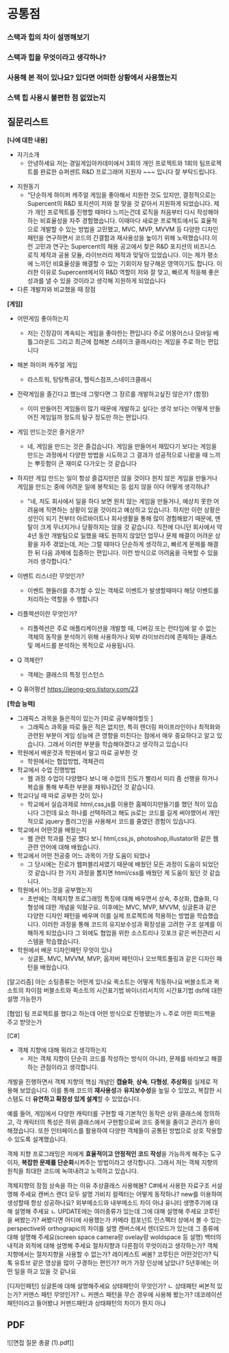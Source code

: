 # 공통점

### 스택과 힙의 차이 설명해보기

### 스택과 힙을 무엇이라고 생각하나?

### 사용해 본 적이 있나요? 있다면 어떠한 상황에서 사용했는지

### 스택 힙 사용시 불편한 점 없었는지


## 질문리스트

**[나에 대한 내용]**
- 자기소개
	- 안녕하세요 저는 경일게임아카데미에서 3회의 개인 프로젝트와 1회의 팀프로젝트를 완료한 슈퍼센트 R&D 프로그래머 지원자 ~~~ 입니다 잘 부탁드립니다.
* 지원동기
	* “단순하게 하이퍼 캐주얼 게임을 좋아해서 지원한 것도 있지만, 결정적으로는 Supercent의 R&D 포지션이 저와 잘 맞을 것 같아서 지원하게 되었습니다. 제가 개인 프로젝트를 진행할 때마다 느끼는건데 로직을 처음부터 다시 작성해야 하는 비효율성을 자주 경험했습니다. 이때마다 새로운 프로젝트에서도 효율적으로 개발할 수 있는 방법을 고민했고, MVC, MVP, MVVM 등 다양한 디자인 패턴을 연구하면서 코드의 간결함과 재사용성을 높이기 위해 노력했습니다.이런 고민과 연구는 Supercent의 채용 공고에서 찾은 R&D 포지션의 비즈니스 로직 제작과 공용 모듈, 라이브러리 제작과 맞닿아 있었습니다. 이는 제가 평소에 느끼던 비효율성을 해결할 수 있는 기회이자 탐구해온 영역이기도 합니다. 이러한 이유로 Supercent에서의 R&D 역할이 저와 잘 맞고, 빠르게 적응해 좋은 성과를 낼 수 있을 것이라고 생각해 지원하게 되었습니다
* 다른 개발자와 비교했을 때 장점
	
**[게임]** 
* 어떤게임 좋아하는지 
	* 저는 긴장감이 계속되는 게임을 좋아한는 편입니다 주로 어몽어스나 모바일 배틀그라운드 그리고 최근에 접해본 스테이크 클래시라는 게임을 주로 하는 편입니다
* 해본 하이퍼 캐주얼 게임
	* 라스트워, 탕탕특공대, 헬릭스점프,스네이크클래시
* 전략게임을 즐긴다고 했는데 그렇다면 그 장르를 개발하고싶진 않은가? (함정)
	* 이미 만들어진 게임들이 많기 때문에 개발하고 싶다는 생각 보다는 어떻게 만들어진 게임일까 정도의 탐구 정도만 하는 편입니다.
* 게임 만드는것은 즐거운가?
	* 네, 게임을 만드는 것은 즐겁습니다. 게임을 만들어서 재밌다기 보다는 게임을 만드는 과정에서 다양한 방법을 시도하고 그 결과가 성공적으로 나왔을 때 느끼는 뿌듯함이 큰 재미로 다가오는 것 같습니다
* 하지만 게임 만드는 일이 항상 즐겁지만은 않을 것이다 원치 않은 게임을 만들거나 게임을 만드는 중에 어려운 일에 봉착되는 등 쉽지 않을 이다 어떻게 생각하냐? 
	* "네, 저도 회사에서 일을 하다 보면 원치 않는 게임을 만들거나, 예상치 못한 어려움에 직면하는 상황이 있을 것이라고 예상하고 있습니다. 하지만 이런 상황은 성인이 되기 전부터 아르바이트나 회사생활을 통해 많이 경험해왔기 때문에, 멘탈이 크게 무너지거나 당황하지는 않을 것 같습니다. 직전에 다니던 회사에서 약 4년 동안 개발팀으로 일했을 때도 원하지 않았던 업무나 문제 해결이 어려운 상황을 자주 겪었는데, 저는 그럴 때마다 단순하게 생각하고, 빠르게 문제를 해결한 뒤 다음 과제에 집중하는 편입니다. 이런 방식으로 어려움을 극복할 수 있을 거라 생각합니다."

* 이벤트 리스너란 무엇인가?
	* 이벤트 핸들러를 추가할 수 있는 객체로 이벤트가 발생할때마다 해당 이벤트를 처리하는 역할을 수 행합니다
* 리플렉션이란 무엇인가?
	* 리플렉션은 주로 애플리케이션을 개발할 때, 디버깅 또는 런타임에 알 수 없는 객체의 동작을 분석하기 위해 사용하거나 외부 라이브러리에 존재하는 클래스 및 메서드를 분석하는 목적으로 사용됩니다.
* Q 객체란?
	* 객체는 클래스의 특정 인스턴스
* Q 퓨어펑션 https://jeong-pro.tistory.com/23

**[학습 능력]**
* 그래픽스 과목을 들은적이 있는가 [따로 공부해야할듯 ]
	* 그래픽스 과목을 따로 들은 적은 없지만, 특히 렌더링 파이프라인이나 최적화와 관련된 부분이 게임 성능에 큰 영향을 미친다는 점에서 매우 중요하다고 알고 있습니다. 그래서 이러한 부분을 학습해야겠다고 생각하고 있습니다
* 학원에서 배운것과 학원에서 말고 따로 공부한 것
	* 학원에서는 협업방법, 객체관리
* 학교에서 수업 진행방법
	* 웹 과정 수업이 다양했다 보니 매 수업의 진도가 빨라서 미리 좀 선행을 하거나 복습을 통해 부족한 부분을 채워나갔던 것 같습니다. 
* 학교다닐 때 따로 공부한 것이 있나
	* 학교에서 실습과제로 html,css,js를 이용한 홈페이지만들기를 했던 적이 있습니다 그런데 요소 하나를 선택하려고 해도 js로는 코드를 길게 써야했어서 개인적으로 jquery 플러그인을 사용해서 코드를 줄였던 경험이 있습니다.
* 학교에서 어떤것을 배웠는지
	* 웹 관련 학과를 전공 했다 보니 html,css,js, photoshop,illustator와 같은 웹 관련 언어에 대해 배웠습니다.
* 학교에서 어떤 전공중 어느 과목이 가장 도움이 되었나
	* 그 당시에는 진로가 웹퍼블리셔였기 때문에 배웠던 모든 과정이 도움이 되었던 것 같습니다 한 가지 과정을 뽑지면 html/css를 배웠던 게 도움이 됬던 것 같습니다.
* 학원에서 어느것을 공부했는지
	* 초반에는 객체지향 프로그래밍 특징에 대해 배우면서 상속, 추상화, 캡슐화, 다형성에 대한 개념을 익혔구요. 이후에는 MVC, MVP, MVVM, 싱글톤과 같은 다양한 디자인 패턴을 배우며 이를 실제 프로젝트에 적용하는 방법을 학습했습니다. 이러한 과정을 통해 코드의 유지보수성과 확장성을 고려한 구조 설계를 이해하게 되었습니다 그 외에도 협업을 위한 소스트리나 깃포크 같은 버전관리 시스템을 학습했습니다. 
* 학원에서 배운 디자인패턴 무엇이 있나
	* 싱글톤, MVC, MVVM, MVP, 옵저버 패턴이나 오브젝트풀링과 같은 디자인 패턴을 배웠습니다.

[알고리즘]
아는 소팅종류는 어떤게 있나요
퀵소트는 어떻게 작동하나요
버블소트과 퀵소트의 차이점
버블소트와 퀵소트의 시간표기법
바이너리서치의 시간표기법
dsf에 대한 설명 가능한가

[협업]
팀 프로젝트를 했다고 하는데 어떤 방식으로 진행됐는가
ㄴ주로 어떤 피드백을 주고 받앗는가



[C#]
* 객체 지향에 대해 뭐라고 생각하는지
	* 저는 객체 지향이 단순히 코드를 작성하는 방식이 아니라, 문제를 바라보고 해결하는 관점이라고 생각합니다.

개발을 진행하면서 객체 지향의 핵심 개념인 **캡슐화**, **상속**, **다형성**, **추상화**를 실제로 적용해 보았습니다. 이를 통해 코드의 **재사용성**과 **유지보수성**을 높일 수 있었고, 복잡한 시스템도 더 **유연하고 확장성 있게 설계**할 수 있었습니다.

예를 들어, 게임에서 다양한 캐릭터를 구현할 때 기본적인 동작은 상위 클래스에 정의하고, 각 캐릭터의 특성은 하위 클래스에서 구현함으로써 코드 중복을 줄이고 관리가 용이해졌습니다. 또한 인터페이스를 활용하여 다양한 객체들이 공통된 방법으로 상호 작용할 수 있도록 설계했습니다.

객체 지향 프로그래밍은 저에게 **효율적이고 안정적인 코드 작성**을 가능하게 해주는 도구이자, **복잡한 문제를 단순화**시켜주는 방법이라고 생각합니다. 그래서 저는 객체 지향의 원칙을 최대한 코드에 녹여내려고 노력하고 있습니다.

객체지향의 장점
상속을 하는 이유
추상클래스 사용해봄?
C#에서 사용한 자료구조 서설명해 주세요
캔버스 랜더 모두 설명
가비지 컬렉터는 어떻게 동작하나?
new를 이용하여 생성할때 항상 성공하나요? 
외부메소드와 내부메소드 차이 아냐
유니티 생명주기에 대해  설명해 주세요
ㄴ UPDATE에는 여러종류가 있는데 그에 대해 설명해 주세요
코루틴을 써봤는가? 써봤다면 어디에 사용했는가
카메라 컴포넌트 인스펙터 상에서 볼 수 있는 perspective와 orthograpic의 차이를 설명
캔버스에서 렌더모드가 있는데 그 종류에 대해 설명해 주세요(screen space camera랑 ovelay랑 woldspace 등 설명)
백터의 내적과 외적에 대해 설명해 주세요
절차지향과 다른점이 무엇이라고 생각하는가? 객체지향에서는 절차지향을 사용할 수 없는가?
레이케스트 써봄?
코루틴은 어떤것인가?
틱톡 유튜브 같은 영상을 많이 구경하는 편인가? 머가 가장 인상에 남았나?
5년후에는 어떤 일을 하고 있을 것 같나요

[디자인패턴]
싱글톤에 대해 설명해주세요
상태패턴이 무엇인가?
ㄴ 상태패턴 써본적 있는가?
커맨스 패턴 무엇인가?
ㄴ 커맨스 패턴을 무슨 경우에 사용해 봤는가?
데코레이션 패턴이라고 들어봤냐
커맨드패턴과 상태패턴의 차이가 뭔지 아냐






## PDF
![[면접 질문 총괄 (1).pdf]]